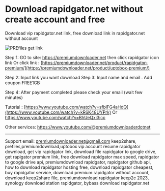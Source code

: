 # Download rapidgator.net without create account and free
Download vip rapidgator.net link, free download link in rapidgator.net without account

![PREfiles get link](https://premiumdownloader.net/wp-content/uploads/2023/05/prefiles-premium.png)

Step 1:
GO to site: https://premiumdownloader.net then click rapidgator icon link
Or click link : [https://premiumdownloader.net/product/rapidgator-premium/](https://premiumdownloader.net/product/uptobox-premium/)

Step 2:
Input link you want download
Step 3:
Input name and email . 
Add coupon FREE1GB

Step 4:
After payment completed please check your email (wait few minutes)


Tutorial :
[https://www.youtube.com/watch?v=sfblFG4aHdQ](https://www.youtube.com/watch?v=kR6K48UYPrk)
Or
https://www.youtube.com/watch?v=BhUeQxi3jco

Other services:
https://www.youtube.com/@premiumdownloaderdotnet

____
Support email: premiumdownloader.net@gmail.com
keep2share, prefiles,premiumdownload,uptobox vip account
resume rapidgator download, get vip rapidgator link, download file rapidgator to google drive, get rapigator premium link, free download rapidgator max speed, rapidgator to google drive api, premiumdownload rapidgator, rapidgator github api, how to download rapidgator hosting free, download rapidgator cheapest, buy rapidgator service, download premium rapidgator without account, download keep2share file, premiumdownload rapidgator keep2c 2023, synology download station rapidgator, bybass download rapidgator.net
